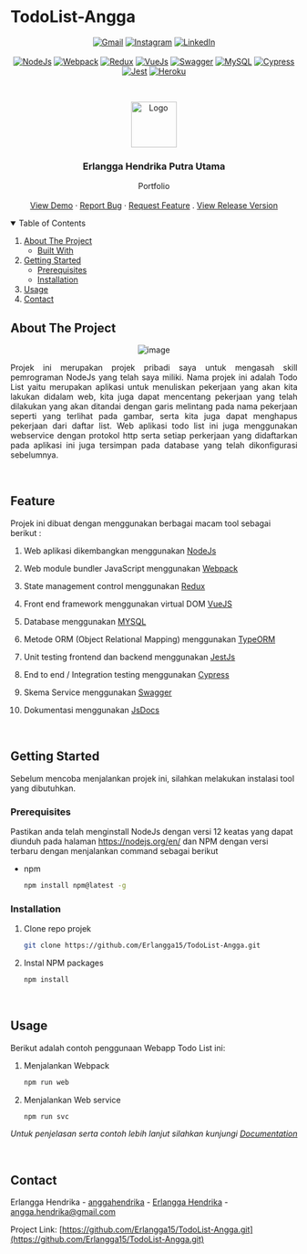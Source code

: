# TodoList-Angga
<!-- BADGE -->
<span align="center">

[![Gmail](https://img.shields.io/badge/Gmail-D14836?style=for-the-badge&logo=gmail&logoColor=white)](angga.hendrika@gmail.com)
[![Instagram](https://img.shields.io/badge/Instagram-E4405F?style=for-the-badge&logo=instagram&logoColor=white)](https://www.instagram.com/anggahendrika/)
[![LinkedIn](https://img.shields.io/badge/LinkedIn-0077B5?style=for-the-badge&logo=linkedin&logoColor=white)](ttps://www.linkedin.com/in/erlangga-hendrika-putra-utama-61294b1b6/)
<br />
<br />
[![NodeJs](https://img.shields.io/badge/Node.js-43853D?style=for-the-badge&logo=node.js&logoColor=white)]()
[![Webpack](https://img.shields.io/badge/Webpack-8DD6F9?style=for-the-badge&logo=webpack&logoColor=white)]()
[![Redux](https://img.shields.io/badge/Redux-593D88?style=for-the-badge&logo=redux&logoColor=white)]()
[![VueJs](https://img.shields.io/badge/Vue.js-35495E?style=for-the-badge&logo=vue.js&logoColor=4FC08D)]()
[![Swagger](https://img.shields.io/badge/Swagger-85EA2D?style=for-the-badge&logo=swagger&logoColor=white)]()
[![MySQL](https://img.shields.io/badge/MySQL-00000F?style=for-the-badge&logo=mysql&logoColor=white)]()
[![Cypress](https://img.shields.io/badge/Cypress-17202C?style=for-the-badge&logo=cypress&logoColor=white)]()
[![Jest](https://img.shields.io/badge/Jest-C21325?style=for-the-badge&logo=jest&logoColor=white)]()
[![Heroku](https://img.shields.io/badge/Heroku-430098?style=for-the-badge&logo=heroku&logoColor=white)]()

</span>

<!-- PROJECT LOGO -->
<br />
<p align="center">
  <a href="https://erlanggaportfolio.000webhostapp.com/">
    <img src="https://i.ibb.co/whJThXZ/desain-logo.png" alt="Logo" width="80" height="80">
  </a>

  <h3 align="center">Erlangga Hendrika Putra Utama</h3>

  <p align="center">
    Portfolio 
    <br />
    <br />
    <a href="https://github.com/Erlangga15/TodoList-Angga/">View Demo</a>
    ·
    <a href="https://github.com/Erlangga15/TodoList-Angga/issues">Report Bug</a>
    ·
    <a href="https://github.com/Erlangga15/TodoList-Angga/issues">Request Feature</a>
    .
    <a href="https://github.com/Erlangga15/TodoList-Angga/releases">View Release Version</a>
  </p>
  
</p>



<!-- TABLE OF CONTENTS -->
<details open="open">
  <summary>Table of Contents</summary>
  <ol>
    <li>
      <a href="#about-the-project">About The Project</a>
      <ul>
        <li><a href="#built-with">Built With</a></li>
      </ul>
    </li>
    <li>
      <a href="#getting-started">Getting Started</a>
      <ul>
        <li><a href="#prerequisites">Prerequisites</a></li>
        <li><a href="#installation">Installation</a></li>
      </ul>
    </li>
    <li><a href="#usage">Usage</a></li>
    <li><a href="#contact">Contact</a></li>
  </ol>
</details>



<!-- ABOUT THE PROJECT -->
## About The Project
<span align="center">

![image](https://user-images.githubusercontent.com/55235710/108838472-438b0e00-7606-11eb-9182-84195e214f5a.png)

</span>
<p align="justify">
Projek ini merupakan projek pribadi saya untuk mengasah skill pemrograman NodeJs yang telah saya miliki. Nama projek ini adalah Todo List yaitu merupakan aplikasi untuk menuliskan pekerjaan yang akan kita lakukan didalam web, kita juga dapat mencentang pekerjaan yang telah dilakukan yang akan ditandai dengan garis melintang pada nama pekerjaan seperti yang terlihat pada gambar, serta kita juga dapat menghapus pekerjaan dari daftar list. Web aplikasi todo list ini juga menggunakan webservice dengan protokol http serta setiap perkerjaan yang didaftarkan pada aplikasi ini juga tersimpan pada database yang telah dikonfigurasi sebelumnya. 
</p>
<br>

<!-- FEATURE -->
## Feature
Projek ini dibuat dengan menggunakan berbagai macam tool sebagai berikut :

1. Web aplikasi dikembangkan menggunakan [NodeJs](https://nodejs.dev/)

1. Web module bundler JavaScript menggunakan [Webpack](https://webpack.js.org/)
1. State management control menggunakan [Redux](https://redux.js.org/)
1. Front end framework menggunakan virtual DOM [VueJS](https://vuejs.org/)
1. Database menggunakan [MYSQL](https://www.mysql.com/)
1. Metode ORM (Object Relational Mapping) menggunakan [TypeORM](https://typeorm.io/#/)
1. Unit testing frontend dan backend menggunakan [JestJs](https://jestjs.io/)
1. End to end / Integration testing menggunakan [Cypress](https://www.cypress.io/)
1. Skema Service menggunakan [Swagger](https://swagger.io/)
1. Dokumentasi menggunakan [JsDocs](https://jsdoc.app/)

<br>

<!-- GETTING STARTED -->
## Getting Started

Sebelum mencoba menjalankan projek ini, silahkan melakukan instalasi tool yang dibutuhkan.

### Prerequisites

Pastikan anda telah menginstall NodeJs dengan versi 12 keatas yang dapat diunduh pada halaman https://nodejs.org/en/
dan NPM dengan versi terbaru dengan menjalankan command sebagai berikut
* npm
  ```sh
  npm install npm@latest -g
  ```

### Installation

1. Clone repo projek
   ```sh
   git clone https://github.com/Erlangga15/TodoList-Angga.git
   ```
1. Instal NPM packages
   ```sh
   npm install
   ```

<br>

## Usage

Berikut adalah contoh penggunaan Webapp Todo List ini:

1. Menjalankan Webpack
   ```sh
   npm run web
   ```

1. Menjalankan Web service
   ```sh
   npm run svc
   ```

_Untuk penjelasan serta contoh lebih lanjut silahkan kunjungi [Documentation](https://example.com)_

<br>

<!-- CONTACT -->
## Contact

Erlangga Hendrika - [anggahendrika](https://www.instagram.com/anggahendrika/) - [Erlangga Hendrika](https://www.linkedin.com/in/erlangga-hendrika-putra-utama-61294b1b6/) - angga.hendrika@gmail.com

Project Link: [https://github.com/Erlangga15/TodoList-Angga.git](https://github.com/Erlangga15/TodoList-Angga.git)
